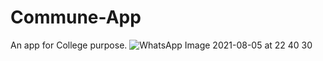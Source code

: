 # Commune-App
An app for College purpose.
![WhatsApp Image 2021-08-05 at 22 40 30](https://user-images.githubusercontent.com/65192638/128392910-f23e3791-92f3-477a-ab71-79b266685fe7.jpeg)

